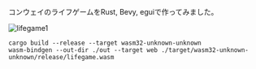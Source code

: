 コンウェイのライフゲームをRust, Bevy, eguiで作ってみました。

![lifegame1](https://github.com/diggymo/canways_life_of_game.rs/assets/24623083/04328b30-019e-4747-b75f-8fb45b16d14b)

```
cargo build --release --target wasm32-unknown-unknown 
wasm-bindgen --out-dir ./out --target web ./target/wasm32-unknown-unknown/release/lifegame.wasm
```

